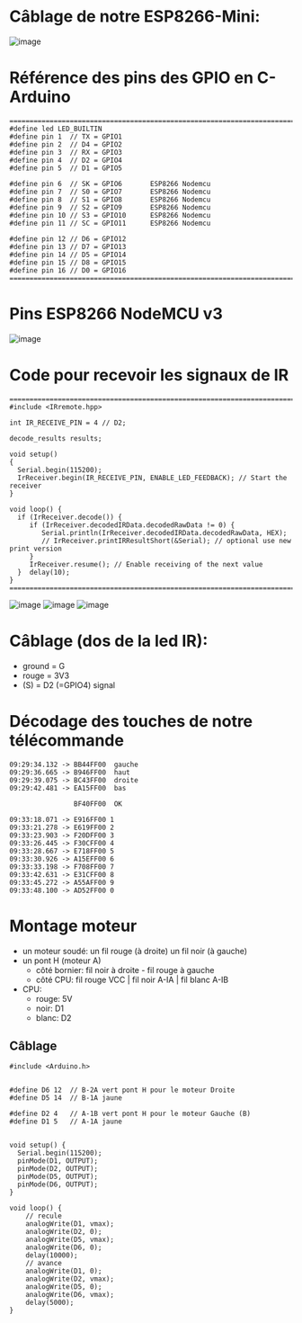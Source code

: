

# Câblage de notre ESP8266-Mini:

![image](image.png)


# Référence des pins des GPIO en C-Arduino

````
==========================================================================================
#define led LED_BUILTIN
#define pin 1  // TX = GPIO1
#define pin 2  // D4 = GPIO2
#define pin 3  // RX = GPIO3
#define pin 4  // D2 = GPIO4
#define pin 5  // D1 = GPIO5

#define pin 6  // SK = GPIO6       ESP8266 Nodemcu
#define pin 7  // S0 = GPIO7       ESP8266 Nodemcu
#define pin 8  // S1 = GPIO8       ESP8266 Nodemcu
#define pin 9  // S2 = GPIO9       ESP8266 Nodemcu
#define pin 10 // S3 = GPIO10      ESP8266 Nodemcu
#define pin 11 // SC = GPIO11      ESP8266 Nodemcu

#define pin 12 // D6 = GPIO12
#define pin 13 // D7 = GPIO13
#define pin 14 // D5 = GPIO14
#define pin 15 // D8 = GPIO15
#define pin 16 // D0 = GPIO16
==========================================================================================
````

# Pins ESP8266 NodeMCU v3

![image](nodemcu-v3-pinout.png)


# Code pour recevoir les signaux de IR

````
==========================================================================================
#include <IRremote.hpp>

int IR_RECEIVE_PIN = 4 // D2;

decode_results results;

void setup()
{
  Serial.begin(115200);
  IrReceiver.begin(IR_RECEIVE_PIN, ENABLE_LED_FEEDBACK); // Start the receiver
}

void loop() {
  if (IrReceiver.decode()) {
     if (IrReceiver.decodedIRData.decodedRawData != 0) {
        Serial.println(IrReceiver.decodedIRData.decodedRawData, HEX);
        // IrReceiver.printIRResultShort(&Serial); // optional use new print version
     }
     IrReceiver.resume(); // Enable receiving of the next value
  }  delay(10);
}
==========================================================================================
````




![image](IMG_20230426_091232_2.jpg)
![image](IMG_20230426_091241.jpg)
![image](IMG_20230426_091232.jpg)

# Câblage (dos de la led IR):

+ ground = G
+ rouge = 3V3
+ (S) = D2 (=GPIO4) signal

# Décodage des touches de notre télécommande


````
09:29:34.132 -> BB44FF00  gauche
09:29:36.665 -> B946FF00  haut
09:29:39.075 -> BC43FF00  droite
09:29:42.481 -> EA15FF00  bas

                BF40FF00  OK

09:33:18.071 -> E916FF00 1
09:33:21.278 -> E619FF00 2
09:33:23.903 -> F20DFF00 3
09:33:26.445 -> F30CFF00 4
09:33:28.667 -> E718FF00 5
09:33:30.926 -> A15EFF00 6
09:33:33.198 -> F708FF00 7
09:33:42.631 -> E31CFF00 8
09:33:45.272 -> A55AFF00 9
09:33:48.100 -> AD52FF00 0
````



# Montage moteur

+ un moteur soudé: un fil rouge (à droite) un fil noir (à gauche) 
+ un pont H (moteur A) 
  + côté bornier: fil noir à droite - fil rouge à gauche
  + côté CPU: fil rouge VCC | fil noir A-IA | fil blanc A-IB
+ CPU: 
  + rouge: 5V
  + noir: D1
  + blanc: D2
  


## Câblage

````
#include <Arduino.h>


#define D6 12  // B-2A vert pont H pour le moteur Droite
#define D5 14  // B-1A jaune

#define D2 4   // A-1B vert pont H pour le moteur Gauche (B)
#define D1 5   // A-1A jaune


void setup() {
  Serial.begin(115200);
  pinMode(D1, OUTPUT);
  pinMode(D2, OUTPUT);
  pinMode(D5, OUTPUT);
  pinMode(D6, OUTPUT);
}

void loop() {
    // recule  
    analogWrite(D1, vmax);
    analogWrite(D2, 0);
    analogWrite(D5, vmax);
    analogWrite(D6, 0);
    delay(10000);
    // avance
    analogWrite(D1, 0);
    analogWrite(D2, vmax);
    analogWrite(D5, 0);
    analogWrite(D6, vmax);
    delay(5000);
}

````